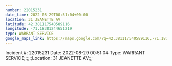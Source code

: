 ```yaml
---
number: 22015231
date_time: 2022-08-29T00:51:04+00:00
location: 31 JEANETTE AV
latitude: 42.381117540589116
longitude: -71.18381244651219
type: WARRANT SERVICE
google_maps_link: https://maps.google.com/?q=42.381117540589116,-71.18381244651219
---
```


Incident #: 22015231   Date: 2022-08-29 00:51:04    Type: WARRANT SERVICE;;;;;;Location: 31 JEANETTE AV;;;
